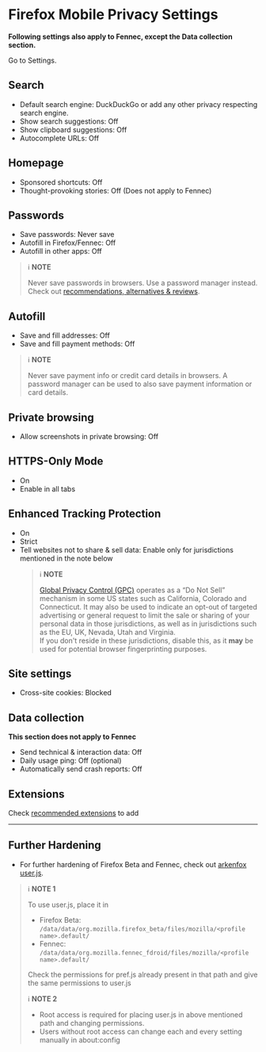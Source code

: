 # Firefox Mobile Privacy Settings

**Following settings also apply to Fennec, except the Data collection section.**

Go to Settings.



## Search
- Default search engine: DuckDuckGo or add any other privacy respecting search engine.
- Show search suggestions: Off
- Show clipboard suggestions: Off
- Autocomplete URLs: Off



## Homepage
- Sponsored shortcuts: Off
- Thought-provoking stories: Off (Does not apply to Fennec)



## Passwords
- Save passwords: Never save
- Autofill in Firefox/Fennec: Off
- Autofill in other apps: Off

> :information_source: **NOTE**
>
> Never save passwords in browsers. Use a password manager instead. Check out [recommendations, alternatives & reviews](https://github.com/StellarSand/privacy-settings#recommendations-alternatives--reviews).


## Autofill
- Save and fill addresses: Off
- Save and fill payment methods: Off

> :information_source: **NOTE**
>
> Never save payment info or credit card details in browsers. A password manager can be used to also save payment information or card details.



## Private browsing
- Allow screenshots in private browsing: Off



## HTTPS-Only Mode
- On
- Enable in all tabs



## Enhanced Tracking Protection
- On
- Strict
- Tell websites not to share & sell data: Enable only for jurisdictions mentioned in the note below
  > :information_source: **NOTE**
  >
  > [Global Privacy Control (GPC)](https://globalprivacycontrol.org/) operates as a “Do Not Sell” mechanism in some US states such as California, Colorado and Connecticut. It may also be used to indicate an opt-out of targeted advertising or general request to limit the sale or sharing of your personal data in those jurisdictions, as well as in jurisdictions such as the EU, UK, Nevada, Utah and Virginia.
  > <br>If you don't reside in these jurisdictions, disable this, as it **may** be used for potential browser fingerprinting purposes.



## Site settings
- Cross-site cookies: Blocked



## Data collection
**This section does not apply to Fennec**
- Send technical & interaction data: Off
- Daily usage ping: Off (optional)
- Automatically send crash reports: Off



## Extensions
Check [recommended extensions](https://github.com/StellarSand/privacy-settings#recommended-extensions) to add


---


## Further Hardening

- For further hardening of Firefox Beta and Fennec, check out [arkenfox user.js](https://github.com/arkenfox/user.js).

> :information_source: **NOTE 1**
>
> To use user.js, place it in
> - Firefox Beta: `/data/data/org.mozilla.firefox_beta/files/mozilla/<profile name>.default/`
> - Fennec: `/data/data/org.mozilla.fennec_fdroid/files/mozilla/<profile name>.default/`
>
> Check the permissions for pref.js already present in that path and give the same permissions to user.js
>
> :information_source: **NOTE 2**
>
> - Root access is required for placing user.js in above mentioned path and changing permissions. 
> - Users without root access can change each and every setting manually in about:config
